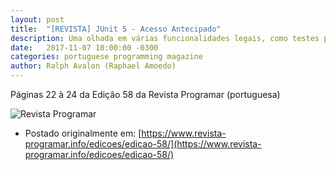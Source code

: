 ```yaml
---
layout: post
title:  "[REVISTA] JUnit 5 - Acesso Antecipado"
description: Uma olhada em várias funcionalidades legais, como testes parametrizados, agrupar testes por Tags, assert de Exception melhorado e etc.
date:   2017-11-07 10:00:00 -0300
categories: portuguese programming magazine
author: Ralph Avalon (Raphael Amoedo)
---
```


Páginas 22 à 24 da Edição 58 da Revista Programar (portuguesa)

![Revista Programar]({{site.base_url}}/images/revista_58.pub.jpg)

- Postado originalmente em: [https://www.revista-programar.info/edicoes/edicao-58/](https://www.revista-programar.info/edicoes/edicao-58/)